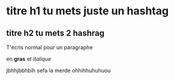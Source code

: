# titre h1 tu mets juste un hashtag

## titre h2 tu mets 2 hashrag 

T'écris normal pour un paragraphe

en **gras** et _italique_

jbhhjbbhbih
sefa la merde
ohhihhuhuhuou